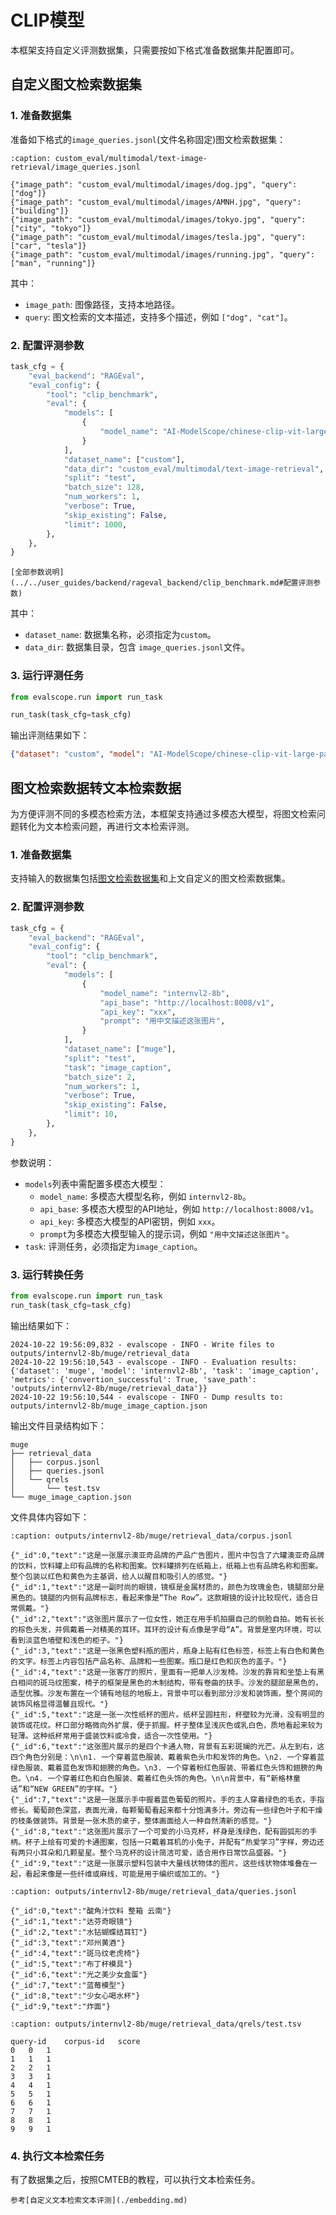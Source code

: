 # CLIP模型
本框架支持自定义评测数据集，只需要按如下格式准备数据集并配置即可。

## 自定义图文检索数据集

### 1. 准备数据集
准备如下格式的`image_queries.jsonl`(文件名称固定)图文检索数据集：

```{code-block} json
:caption: custom_eval/multimodal/text-image-retrieval/image_queries.jsonl

{"image_path": "custom_eval/multimodal/images/dog.jpg", "query": ["dog"]}
{"image_path": "custom_eval/multimodal/images/AMNH.jpg", "query": ["building"]}
{"image_path": "custom_eval/multimodal/images/tokyo.jpg", "query": ["city", "tokyo"]}
{"image_path": "custom_eval/multimodal/images/tesla.jpg", "query": ["car", "tesla"]}
{"image_path": "custom_eval/multimodal/images/running.jpg", "query": ["man", "running"]}
```
其中：
- `image_path`: 图像路径，支持本地路径。
- `query`: 图文检索的文本描述，支持多个描述，例如 `["dog", "cat"]`。

### 2. 配置评测参数

```python
task_cfg = {
    "eval_backend": "RAGEval",
    "eval_config": {
        "tool": "clip_benchmark",
        "eval": {
            "models": [
                {
                    "model_name": "AI-ModelScope/chinese-clip-vit-large-patch14-336px",
                }
            ],
            "dataset_name": ["custom"],
            "data_dir": "custom_eval/multimodal/text-image-retrieval",
            "split": "test",
            "batch_size": 128,
            "num_workers": 1,
            "verbose": True,
            "skip_existing": False,
            "limit": 1000,
        },
    },
}
```
```{seealso}
[全部参数说明](../../user_guides/backend/rageval_backend/clip_benchmark.md#配置评测参数)
```
其中：
- `dataset_name`: 数据集名称，必须指定为`custom`。
- `data_dir`: 数据集目录，包含 `image_queries.jsonl`文件。

### 3. 运行评测任务
```python
from evalscope.run import run_task

run_task(task_cfg=task_cfg)
```

输出评测结果如下：
```json
{"dataset": "custom", "model": "AI-ModelScope/chinese-clip-vit-large-patch14-336px", "task": "zeroshot_retrieval", "metrics": {"image_retrieval_recall@5": 1.0, "text_retrieval_recall@5": 1.0}}
```

## 图文检索数据转文本检索数据
为方便评测不同的多模态检索方法，本框架支持通过多模态大模型，将图文检索问题转化为文本检索问题，再进行文本检索评测。

### 1. 准备数据集

支持输入的数据集包括[图文检索数据集](../../user_guides/backend/rageval_backend/clip_benchmark.md#支持的数据集)和上文自定义的图文检索数据集。

### 2. 配置评测参数
```python
task_cfg = {
    "eval_backend": "RAGEval",
    "eval_config": {
        "tool": "clip_benchmark",
        "eval": {
            "models": [
                {
                    "model_name": "internvl2-8b",
                    "api_base": "http://localhost:8008/v1",
                    "api_key": "xxx",
                    "prompt": "用中文描述这张图片",
                }
            ],
            "dataset_name": ["muge"],
            "split": "test",
            "task": "image_caption",
            "batch_size": 2,
            "num_workers": 1,
            "verbose": True,
            "skip_existing": False,
            "limit": 10,
        },
    },
}
```
参数说明：
- `models`列表中需配置多模态大模型：
    - `model_name`: 多模态大模型名称，例如 `internvl2-8b`。
    - `api_base`: 多模态大模型的API地址，例如 `http://localhost:8008/v1`。
    - `api_key`: 多模态大模型的API密钥，例如 `xxx`。
    - `prompt`为多模态大模型输入的提示词，例如 `"用中文描述这张图片"`。
- `task`: 评测任务，必须指定为`image_caption`。

### 3. 运行转换任务
```python
from evalscope.run import run_task
run_task(task_cfg=task_cfg)
```

输出结果如下：
```
2024-10-22 19:56:09,832 - evalscope - INFO - Write files to outputs/internvl2-8b/muge/retrieval_data
2024-10-22 19:56:10,543 - evalscope - INFO - Evaluation results: {'dataset': 'muge', 'model': 'internvl2-8b', 'task': 'image_caption', 'metrics': {'convertion_successful': True, 'save_path': 'outputs/internvl2-8b/muge/retrieval_data'}}
2024-10-22 19:56:10,544 - evalscope - INFO - Dump results to: outputs/internvl2-8b/muge_image_caption.json
```

输出文件目录结构如下：
```
muge
├── retrieval_data
│   ├── corpus.jsonl
│   ├── queries.jsonl
│   └── qrels
│       └── test.tsv
└── muge_image_caption.json
```
文件具体内容如下：
```{code-block} json
:caption: outputs/internvl2-8b/muge/retrieval_data/corpus.jsonl

{"_id":0,"text":"这是一张展示澳亚奇品牌的产品广告图片，图片中包含了六罐澳亚奇品牌的饮料，饮料罐上印有品牌的名称和图案。饮料罐排列在纸箱上，纸箱上也有品牌名称和图案。整个包装以红色和黄色为主基调，给人以醒目和吸引人的感觉。"}
{"_id":1,"text":"这是一副时尚的眼镜，镜框是金属材质的，颜色为玫瑰金色，镜腿部分是黑色的。镜腿的内侧有品牌标志，看起来像是“The Row”。这款眼镜的设计比较现代，适合日常佩戴。"}
{"_id":2,"text":"这张图片展示了一位女性，她正在用手机拍摄自己的侧脸自拍。她有长长的棕色头发，并佩戴着一对精美的耳环。耳环的设计有点像是字母“A”。背景是室内环境，可以看到淡蓝色墙壁和浅色的柜子。"}
{"_id":3,"text":"这是一张黑色塑料瓶的图片，瓶身上贴有红色标签，标签上有白色和黄色的文字。标签上内容包括产品名称、品牌和一些图案。瓶口是红色和灰色的盖子。"}
{"_id":4,"text":"这是一张客厅的照片，里面有一把单人沙发椅。沙发的靠背和坐垫上有黑白相间的斑马纹图案，椅子的框架是黑色的木制结构，带有卷曲的扶手。沙发的腿部是黑色的，造型优雅。沙发布置在一个铺有地毯的地板上，背景中可以看到部分沙发和装饰画，整个房间的装饰风格显得温馨且现代。"}
{"_id":5,"text":"这是一张一次性纸杯的图片。纸杯呈圆柱形，杯壁较为光滑，没有明显的装饰或花纹。杯口部分略微向外扩展，便于抓握。杯子整体呈浅灰色或乳白色，质地看起来较为轻薄。这种纸杯常用于盛装饮料或冷食，适合一次性使用。"}
{"_id":6,"text":"这张图片展示的是四个卡通人物，背景有五彩斑斓的光芒。从左到右，这四个角色分别是：\n\n1. 一个穿着蓝色服装、戴着紫色头巾和发饰的角色。\n2. 一个穿着蓝绿色服装、戴着蓝色发饰和翅膀的角色。\n3. 一个穿着粉红色服装、带着红色头饰和翅膀的角色。\n4. 一个穿着红色和白色服装、戴着红色头饰的角色。\n\n背景中，有“新格林童话”和“NEW GREEN”的字样。"}
{"_id":7,"text":"这是一张展示手中握着蓝色葡萄的照片。手的主人穿着绿色的毛衣，手指修长。葡萄颜色深蓝，表面光滑，每颗葡萄看起来都十分饱满多汁。旁边有一些绿色叶子和干燥的枝条做装饰。背景是一张木质的桌子，整体画面给人一种自然清新的感觉。"}
{"_id":8,"text":"这张图片展示了一个可爱的小马克杯，杯身是浅绿色，配有圆弧形的手柄。杯子上绘有可爱的卡通图案，包括一只戴着耳机的小兔子，并配有“热爱学习”字样，旁边还有两只小耳朵和几颗星星。整个马克杯的设计简洁可爱，适合用作日常饮品盛器。"}
{"_id":9,"text":"这是一张展示塑料包装中大量线状物体的图片。这些线状物体堆叠在一起，看起来像是一些纤维或麻线，可能是用于编织或加工的。"}
```

```{code-block} json
:caption: outputs/internvl2-8b/muge/retrieval_data/queries.jsonl

{"_id":0,"text":"酸角汁饮料 整箱 云南"}
{"_id":1,"text":"达芬奇眼镜"}
{"_id":2,"text":"水钻蝴蝶结耳钉"}
{"_id":3,"text":"邓州黄酒"}
{"_id":4,"text":"斑马纹老虎椅"}
{"_id":5,"text":"布丁杯模具"}
{"_id":6,"text":"光之美少女盒蛋"}
{"_id":7,"text":"蓝莓模型"}
{"_id":8,"text":"少女心喝水杯"}
{"_id":9,"text":"炸面"}
```


```{code-block}
:caption: outputs/internvl2-8b/muge/retrieval_data/qrels/test.tsv

query-id	corpus-id	score
0	0	1
1	1	1
2	2	1
3	3	1
4	4	1
5	5	1
6	6	1
7	7	1
8	8	1
9	9	1
```

### 4. 执行文本检索任务

有了数据集之后，按照CMTEB的教程，可以执行文本检索任务。
```{seealso}
参考[自定义文本检索文本评测](./embedding.md)
```